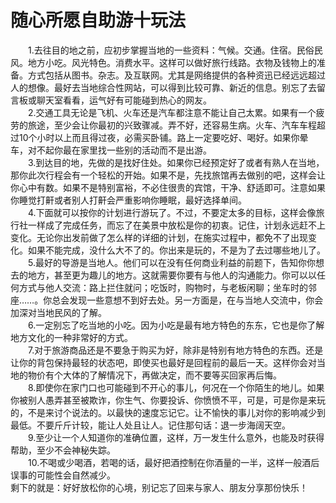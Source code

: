 # 随心所愿自助游十玩法  

&emsp;&emsp;1.去往目的地之前，应初步掌握当地的一些资料：气候。交通。住宿。民俗民风。地方小吃。风光特色。消费水平。这样可以做好旅行线路。衣物及钱物上的准备。方式包括从图书。杂志。及互联网。尤其是网络提供的各种资迅已经远远超过人的想像。最好去当地综合性网站，可以得到比较可靠、新近的信息。别忘了去留言板或聊天室看看，运气好有可能碰到热心的网友。  
&emsp;&emsp;2.交通工具无论是飞机、火车还是汽车都注意不能让自己太累。如果有一个疲劳的旅途，至少会让你最初的兴致骤减。弄不好，还容易生病。火车、汽车车程超过10个小时以上而且得过夜，必需买卧铺。路上一定要吃好、喝好。如果你晕车，对不起你最在家里找一些别的活动而不是出游。  
&emsp;&emsp;3.到达目的地，先做的是找好住处。如果你已经预定好了或者有熟人在当地，那你此次行程会有一个轻松的开始。如果不是，先找旅馆再去做别的吧，这样会让你心中有数。如果不是特别富裕，不必住很贵的宾馆，干净、舒适即可。注意如果你睡觉打鼾或者别人打鼾会严重影响你睡眠，最好选择单间。  
&emsp;&emsp;4.下面就可以按你的计划进行游玩了。不过，不要定太多的目标，这样会像旅行社一样成了完成任务，而忘了在美景中放松是你的初衷。记住，计划永远赶不上变化。无论你出发前做了怎么样的详细的计划，在施实过程中，都免不了出现变化。如果不能完成，没什么大不了的。你出来是玩的，不是为了去过哪些地儿了。  
&emsp;&emsp;5.最好的导游是当地人。他们可以在没有任何商业利益的前题下，告知你你想去的地方，甚至更为趣儿的地方。这就需要你要有与他人的沟通能力。你可以以任何方式与他人交流：路上拦住就问；吃饭时，购物时，与老板闲聊；坐车时的邻座……。你总会发现一些意想不到好去处。另一方面是，在与当地人交流中，你会加深对当地民风的了解。  
&emsp;&emsp;6.一定别忘了吃当地的小吃。因为小吃是最有地方特色的东东，它也是你了解地方文化的一种非常好的方式。  
&emsp;&emsp;7.对于旅游商品还是不要急于购买为好，除非是特别有地方特色的东西。还是让你的背包保持最轻的状态吧，即使买也最好是回程前的最后一天。这样你会对当地的物价有个大体的了解情况下，再做决定，而不要等买回家再后悔。  
&emsp;&emsp;8.即使你在家门口也可能碰到不开心的事儿，何况在一个你陌生的地儿。如果你被别人愚弄甚至被欺诈，你生气、你要投诉、你愤愤不平，可是，可是你是来玩的，不是来讨个说法的。以最快的速度忘记它。让不愉快的事儿对你的影响减少到最低。不要斤斤计较，能让人处且让人。记住那句话：退一步海阔天空。  
&emsp;&emsp;9.至少让一个人知道你的准确位置，这样，万一发生什么意外，也能及时获得帮助，至少不会神秘失踪。  
&emsp;&emsp;10.不喝或少喝酒，若喝的话，最好把酒控制在你酒量的一半，这样一般酒后误事的可能性会自然减少。  
剩下的就是：好好放松你的心境，别记忘了回来与家人、朋友分享那份快乐！  